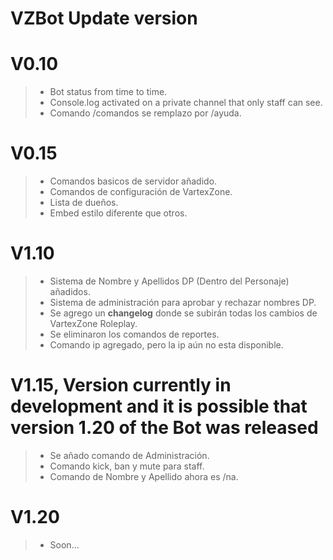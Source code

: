 # VZBot Update version
# 
# V0.10
> - Bot status from time to time.
> - Console.log activated on a private channel that only staff can see.
> - Comando /comandos se remplazo por /ayuda.

# V0.15
> - Comandos basicos de servidor añadido.
> - Comandos de configuración de VartexZone.
> - Lista de dueños.
> - Embed estilo diferente que otros.

# V1.10
> - Sistema de Nombre y Apellidos DP (Dentro del Personaje) añadidos.
> - Sistema de administración para aprobar y rechazar nombres DP.
> - Se agrego un **changelog** donde se subirán todas los cambios de VartexZone Roleplay.
> - Se eliminaron los comandos de reportes.
> - Comando ip agregado, pero la ip aún no esta disponible.

# V1.15, Version currently in development and it is possible that version 1.20 of the Bot was released
> - Se añado comando de Administración.
> - Comando kick, ban y mute para staff.
> - Comando de Nombre y Apellido ahora es /na.

# V1.20
> - Soon...
